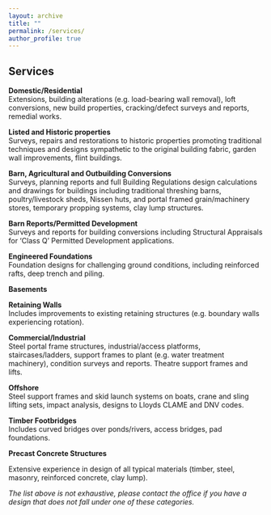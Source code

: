 ```yaml
---
layout: archive
title: ""
permalink: /services/
author_profile: true
---
```


<h2>Services</h2>

<strong>Domestic/Residential</strong><br>
Extensions, building alterations (e.g. load-bearing wall removal), loft conversions, new build properties, cracking/defect surveys and reports, remedial works.

<strong>Listed and Historic properties</strong><br>
Surveys, repairs and restorations to historic properties promoting traditional techniques and designs sympathetic to the original building fabric, garden wall improvements, flint buildings.

<strong>Barn, Agricultural and Outbuilding Conversions</strong><br>
Surveys, planning reports and full Building Regulations design calculations and drawings for buildings including traditional threshing barns, poultry/livestock sheds, Nissen huts, and portal framed grain/machinery stores, temporary propping systems, clay lump structures.

<strong>Barn Reports/Permitted Development</strong><br>
Surveys and reports for building conversions including Structural Appraisals for ‘Class Q’ Permitted Development applications.

<strong>Engineered Foundations</strong><br>
Foundation designs for challenging ground conditions, including reinforced rafts, deep trench and piling.

<strong>Basements</strong><br>

<strong>Retaining Walls</strong><br>
Includes improvements to existing retaining structures (e.g. boundary walls experiencing rotation).

<strong>Commercial/Industrial</strong><br>
Steel portal frame structures, industrial/access platforms, staircases/ladders, support frames to plant (e.g. water treatment machinery), condition surveys and reports. Theatre support frames and lifts.

<strong>Offshore</strong><br>
Steel support frames and skid launch systems on boats, crane and sling lifting sets, impact analysis, designs to Lloyds CLAME and DNV codes.

<strong>Timber Footbridges</strong><br>
Includes curved bridges over ponds/rivers, access bridges, pad foundations.

<strong>Precast Concrete Structures</strong><br>

Extensive experience in design of all typical materials (timber, steel, masonry, reinforced concrete, clay lump).<br>

<em>The list above is not exhaustive, please contact the office if you have a design that does not fall under one of these categories.</em>
